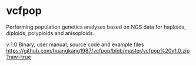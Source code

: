 # vcfpop
Performing population genetics analyses based on NGS data for haploids, diploids, polyploids and anisoploids.

v 1.0  Binary, user manual, source code and example files
https://github.com/huangkang1987/vcfpop/blob/master/vcfpop%20v1.0.zip?raw=true
